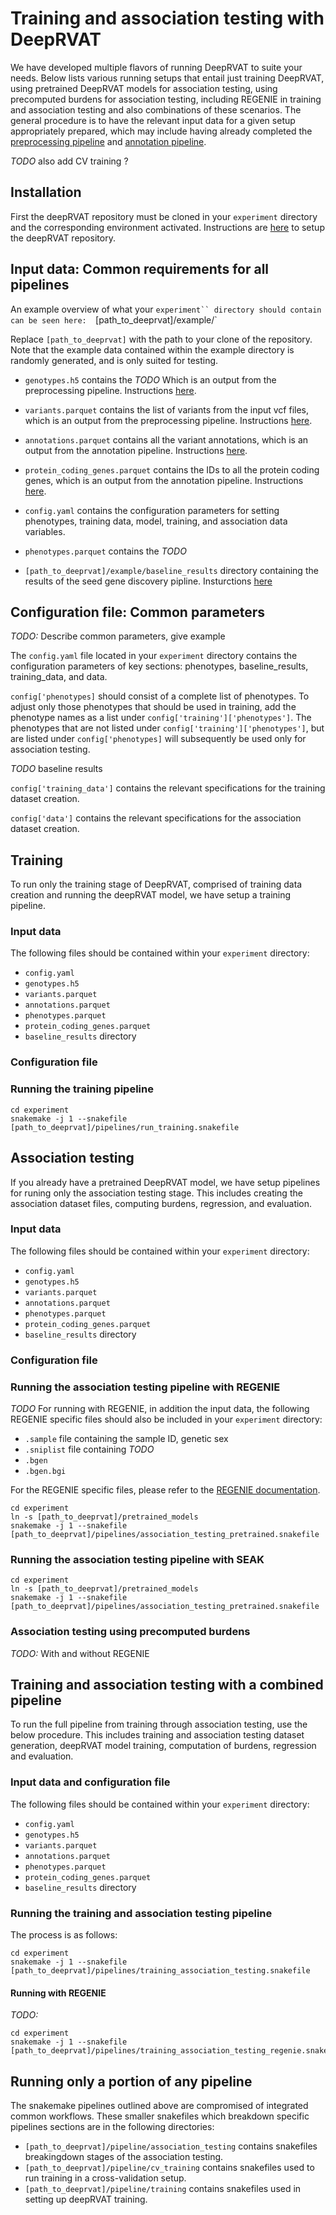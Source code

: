 # Training and association testing with DeepRVAT
We have developed multiple flavors of running DeepRVAT to suite your needs. Below lists various running setups that entail just training DeepRVAT, using pretrained DeepRVAT models for association testing, using precomputed burdens for association testing, including REGENIE in training and association testing and also combinations of these scenarios. The general procedure is to have the relevant input data for a given setup appropriately prepared, which may include having already completed the [preprocessing pipeline](https://deeprvat.readthedocs.io/en/latest/preprocessing.html) and [annotation pipeline](https://deeprvat.readthedocs.io/en/latest/annotations.html).

*TODO* also add CV training ?

## Installation
First the deepRVAT repository must be cloned in your `experiment` directory and the corresponding environment activated. Instructions are [here](installation.md) to setup the deepRVAT repository.

## Input data: Common requirements for all pipelines
An example overview of what your `experiment`` directory should contain can be seen here: 
`[path_to_deeprvat]/example/`

Replace `[path_to_deeprvat]` with the path to your clone of the repository.
Note that the example data contained within the example directory is randomly generated, and is only suited for testing.

- `genotypes.h5`
contains the  *TODO*  Which is an output from the preprocessing pipeline. Instructions [here](https://deeprvat.readthedocs.io/en/latest/preprocessing.html).

- `variants.parquet`
contains the list of variants from the input vcf files, which is an output from the preprocessing pipeline. Instructions [here](https://deeprvat.readthedocs.io/en/latest/preprocessing.html).

- `annotations.parquet`
contains all the variant annotations, which is an output from the annotation pipeline. Instructions [here](https://deeprvat.readthedocs.io/en/latest/annotations.html).

- `protein_coding_genes.parquet`
contains the IDs to all the protein coding genes, which is an output from the annotation pipeline. Instructions [here](https://deeprvat.readthedocs.io/en/latest/annotations.html).

- `config.yaml`
contains the configuration parameters for setting phenotypes, training data, model, training, and association data variables.

- `phenotypes.parquet`
contains the *TODO*

- `[path_to_deeprvat]/example/baseline_results`
directory containing the results of the seed gene discovery pipline. Insturctions [here](seed_gene_discovery.md)

## Configuration file: Common parameters
*TODO:* Describe common parameters, give example

The `config.yaml` file located in your `experiment` directory contains the configuration parameters of key sections: phenotypes, baseline_results, training_data, and data.

`config['phenotypes]` should consist of a complete list of phenotypes. To adjust only those phenotypes that should be used in training, add the phenotype names as a list under `config['training']['phenotypes']`. The phenotypes that are not listed under `config['training']['phenotypes']`, but are listed under 
`config['phenotypes]` will subsequently be used only for association testing.

*TODO* baseline results

`config['training_data']` contains the relevant specifications for the training dataset creation.

`config['data']` contains the relevant specifications for the association dataset creation.

## Training
To run only the training stage of DeepRVAT, comprised of training data creation and running the deepRVAT model, we have setup a training pipeline.

### Input data
The following files should be contained within your `experiment` directory: 
- `config.yaml`
- `genotypes.h5`
- `variants.parquet`
- `annotations.parquet`
- `phenotypes.parquet`
- `protein_coding_genes.parquet`
- `baseline_results` directory

### Configuration file

### Running the training pipeline
```shell
cd experiment
snakemake -j 1 --snakefile [path_to_deeprvat]/pipelines/run_training.snakefile
```

## Association testing
If you already have a pretrained DeepRVAT model, we have setup pipelines for runing only the association testing stage. This includes creating the association dataset files, computing burdens, regression, and evaluation. 

### Input data
The following files should be contained within your `experiment` directory: 
- `config.yaml`
- `genotypes.h5`
- `variants.parquet`
- `annotations.parquet`
- `phenotypes.parquet`
- `protein_coding_genes.parquet`
- `baseline_results` directory

### Configuration file

### Running the association testing pipeline with REGENIE
*TODO*
For running with REGENIE, in addition the input data, the following REGENIE specific files should also be included in your `experiment` directory:
- `.sample` file containing the sample ID, genetic sex
- `.sniplist` file containing *TODO*
- `.bgen`
- `.bgen.bgi`

For the REGENIE specific files, please refer to the [REGENIE documentation](https://rgcgithub.github.io/regenie/).

```shell
cd experiment
ln -s [path_to_deeprvat]/pretrained_models
snakemake -j 1 --snakefile [path_to_deeprvat]/pipelines/association_testing_pretrained.snakefile
```

### Running the association testing pipeline with SEAK
```shell
cd experiment
ln -s [path_to_deeprvat]/pretrained_models
snakemake -j 1 --snakefile [path_to_deeprvat]/pipelines/association_testing_pretrained.snakefile
```

### Association testing using precomputed burdens
*TODO:* With and without REGENIE

## Training and association testing with a combined pipeline
To run the full pipeline from training through association testing, use the below procedure. This includes training and association testing dataset generation, deepRVAT model training, computation of burdens, regression and evaluation. 

### Input data and configuration file
The following files should be contained within your `experiment` directory: 
- `config.yaml`
- `genotypes.h5`
- `variants.parquet`
- `annotations.parquet`
- `phenotypes.parquet`
- `protein_coding_genes.parquet`
- `baseline_results` directory

### Running the training and association testing pipeline
The process is as follows:
```shell
cd experiment
snakemake -j 1 --snakefile [path_to_deeprvat]/pipelines/training_association_testing.snakefile
```

#### Running with REGENIE
*TODO:* 
```shell
cd experiment
snakemake -j 1 --snakefile [path_to_deeprvat]/pipelines/training_association_testing_regenie.snakefile
```

## Running only a portion of any pipeline
The snakemake pipelines outlined above are compromised of integrated common workflows. These smaller snakefiles which breakdown specific pipelines sections are in the following directories:
- `[path_to_deeprvat]/pipeline/association_testing` contains snakefiles breakingdown stages of the association testing.
- `[path_to_deeprvat]/pipeline/cv_training` contains snakefiles used to run training in a cross-validation setup.
- `[path_to_deeprvat]/pipeline/training` contains snakefiles used in setting up deepRVAT training.
